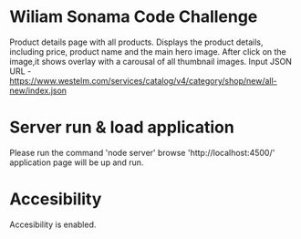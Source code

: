 # Wiliam Sonama Code Challenge

Product details page with all products.
Displays the product details, including price, product name and the main hero image.
After click on the image,it shows overlay with a carousal of all thumbnail images.
Input JSON URL - https://www.westelm.com/services/catalog/v4/category/shop/new/all-new/index.json
 
# Server run & load application

Please run the command 'node server' 
browse 'http://localhost:4500/' 
application page will be up and run.

# Accesibility

Accesibility is enabled.



